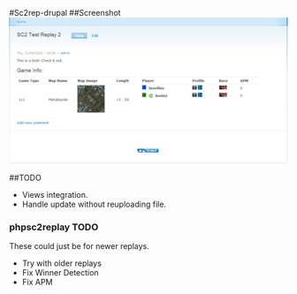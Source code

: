 #Sc2rep-drupal
##Screenshot
![Sample sc2rep node](http://github.com/ameerkat/sc2rep-drupal/raw/master/images/screenshot-demo-node.jpg)

##TODO
* Views integration.
* Handle update without reuploading file.

### phpsc2replay TODO
These could just be for newer replays.

* Try with older replays
* Fix Winner Detection
* Fix APM
